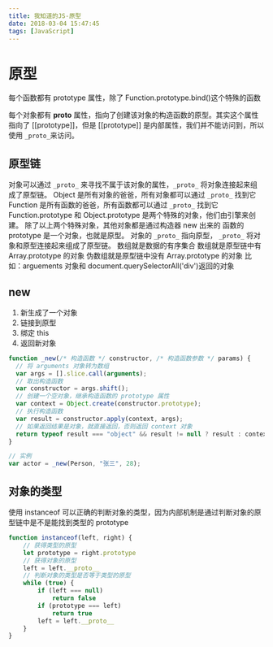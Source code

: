 ```yaml
---
title: 我知道的JS-原型
date: 2018-03-04 15:47:45
tags: [JavaScript]
---
```


# 原型

每个函数都有 prototype 属性，除了 Function.prototype.bind()这个特殊的函数

每个对象都有 **proto** 属性，指向了创建该对象的构造函数的原型。其实这个属性指向了 [[prototype]]，但是 [[prototype]] 是内部属性，我们并不能访问到，所以使用 `_proto_`来访问。

<!-- more -->

## 原型链

对象可以通过 `_proto_` 来寻找不属于该对象的属性，`_proto_` 将对象连接起来组成了原型链。
Object 是所有对象的爸爸，所有对象都可以通过 `_proto_` 找到它
Function 是所有函数的爸爸，所有函数都可以通过 `_proto_` 找到它
Function.prototype 和 Object.prototype 是两个特殊的对象，他们由引擎来创建。
除了以上两个特殊对象，其他对象都是通过构造器 new 出来的
函数的 prototype 是一个对象，也就是原型。
对象的 `_proto_` 指向原型， `_proto_` 将对象和原型连接起来组成了原型链。
数组就是数据的有序集合
数组就是原型链中有 Array.prototype 的对象
伪数组就是原型链中没有 Array.prototype 的对象
比如：arguements 对象和 document.querySelectorAll('div')返回的对象

## new

1. 新生成了一个对象
2. 链接到原型
3. 绑定 this
4. 返回新对象

```javascript
function _new(/* 构造函数 */ constructor, /* 构造函数参数 */ params) {
  // 将 arguments 对象转为数组
  var args = [].slice.call(arguments);
  // 取出构造函数
  var constructor = args.shift();
  // 创建一个空对象，继承构造函数的 prototype 属性
  var context = Object.create(constructor.prototype);
  // 执行构造函数
  var result = constructor.apply(context, args);
  // 如果返回结果是对象，就直接返回，否则返回 context 对象
  return typeof result === "object" && result != null ? result : context;
}

// 实例
var actor = _new(Person, "张三", 28);
```

## 对象的类型

使用 instanceof 可以正确的判断对象的类型，因为内部机制是通过判断对象的原型链中是不是能找到类型的 prototype

```javascript
function instanceof(left, right) {
    // 获得类型的原型
    let prototype = right.prototype
    // 获得对象的原型
    left = left.__proto__
    // 判断对象的类型是否等于类型的原型
    while (true) {
        if (left === null)
            return false
        if (prototype === left)
            return true
        left = left.__proto__
    }
}
```

